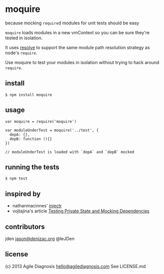 # moquire
because mocking `require`d modules for unit tests should be easy

`moquire` loads modules in a new vmContext so you can be sure they're tested in isolation.

It uses [resolve](https://npmjs.org/package/resolve) to support the same module path resolution strategy as node's `require`.

Use moquire to test your modules in isolation without trying to hack around `require`.

## install

    $ npm install moquire

## usage

    var moquire = require('moquire')

    var moduleUnderTest = moquire('../test', {
      depA: {},
      depB: function (){}
    })

    // moduleUnderTest is loaded with `depA` and `depB` mocked

## running the tests

    $ npm test

## inspired by
 * nathanmacinnes' [injectr](https://npmjs.org/package/injectr)
 * vojtajina's article [Testing Private State and Mocking Dependencies](http://howtonode.org/testing-private-state-and-mocking-deps)

## contributors

jden <jason@denizac.org> @leJDen

## license

(c) 2013 Agile Diagnosis <hello@agilediagnosis.com> See LICENSE.md